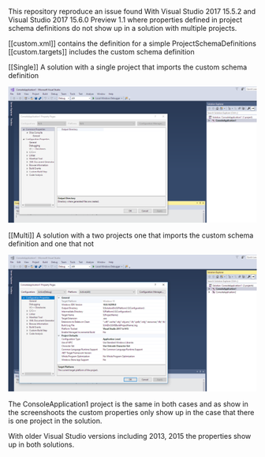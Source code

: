 This repository reproduce an issue found With Visual Studio 2017 15.5.2 
and Visual Studio 2017 15.6.0 Preview 1.1 where properties defined in project 
schema definitions do not show up in a solution with multiple projects.

[[custom.xml]] contains the definition for a simple ProjectSchemaDefinitions
[[custom.targets]] includes the custom schema definition 

[[Single]] A solution with a single project that imports the custom schema
definition

![Single project screenshot](https://github.com/pepone/projectschema/raw/master/screenshots/single-properties.png)

[[Multi]] A solution with a two projects one that imports the custom schema
definition and one that not

![Multi project screenshot](https://github.com/pepone/projectschema/raw/master/screenshots/multi-properties.png)

The ConsoleApplication1 project is the same in both cases and as show in the screenshoots
the custom properties only show up in the case that there is one project in the solution.

With older Visual Studio versions including 2013, 2015 the properties show up in both
solutions.
